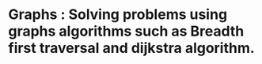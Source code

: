 # Graphs : Solving problems using graphs algorithms such as Breadth first traversal and dijkstra algorithm.
